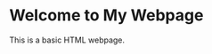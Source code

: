 <!DOCTYPE html>
<html lang="en">
<head>
    <meta charset="UTF-8">
    <meta name="viewport" content="width=device-width, initial-scale=1.0">
    <meta http-equiv="X-UA-Compatible" content="IE=edge">
</head>
<body>
    <h1>Welcome to My Webpage</h1>
    <p>This is a basic HTML webpage.</p>
</body>
</html>
